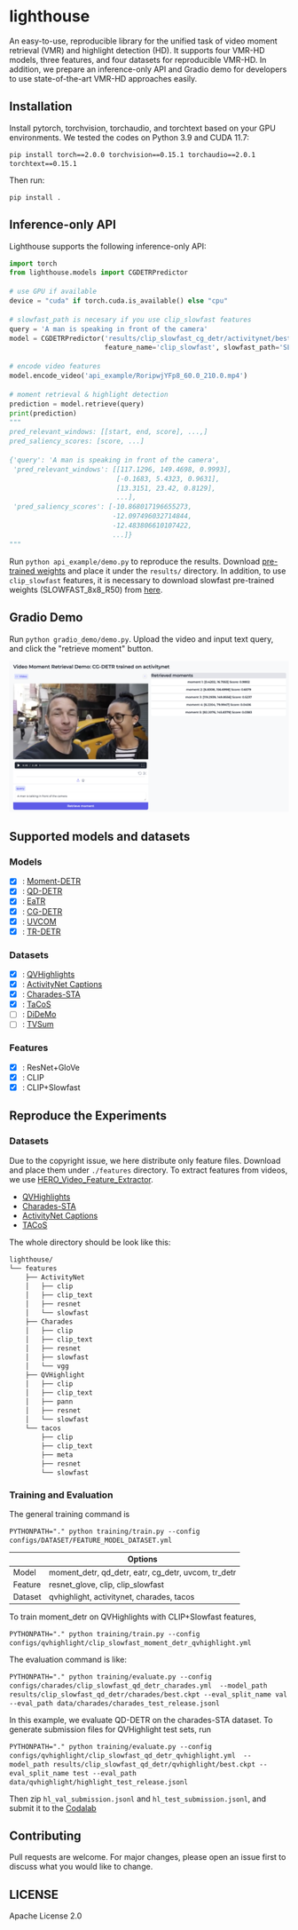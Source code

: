 # lighthouse
An easy-to-use, reproducible library for the unified task of video moment retrieval (VMR) and highlight detection (HD).
It supports four VMR-HD models, three features, and four datasets for reproducible VMR-HD. In addition, we prepare an inference-only API and Gradio demo for developers to use state-of-the-art VMR-HD approaches easily.

## Installation
Install pytorch, torchvision, torchaudio, and torchtext based on your GPU environments. We tested the codes on Python 3.9 and CUDA 11.7:
```
pip install torch==2.0.0 torchvision==0.15.1 torchaudio==2.0.1 torchtext==0.15.1
```
Then run:
```
pip install .
```

## Inference-only API
Lighthouse supports the following inference-only API:
```python
import torch
from lighthouse.models import CGDETRPredictor

# use GPU if available
device = "cuda" if torch.cuda.is_available() else "cpu"

# slowfast_path is necesary if you use clip_slowfast features
query = 'A man is speaking in front of the camera'
model = CGDETRPredictor('results/clip_slowfast_cg_detr/activitynet/best.ckpt', device=device, 
                        feature_name='clip_slowfast', slowfast_path='SLOWFAST_8x8_R50.pkl')

# encode video features
model.encode_video('api_example/RoripwjYFp8_60.0_210.0.mp4')

# moment retrieval & highlight detection
prediction = model.retrieve(query)
print(prediction)
"""
pred_relevant_windows: [[start, end, score], ...,]
pred_saliency_scores: [score, ...]

{'query': 'A man is speaking in front of the camera',
 'pred_relevant_windows': [[117.1296, 149.4698, 0.9993],
                           [-0.1683, 5.4323, 0.9631],
                           [13.3151, 23.42, 0.8129],
                           ...],
 'pred_saliency_scores': [-10.868017196655273,
                          -12.097496032714844,
                          -12.483806610107422,
                          ...]}
"""
```
Run `python api_example/demo.py` to reproduce the results. Download [pre-trained weights]() and place it under the `results/` directory.
In addition, to use `clip_slowfast` features, it is necessary to download slowfast pre-trained weights (SLOWFAST_8x8_R50) from [here](https://dl.fbaipublicfiles.com/pyslowfast/model_zoo/kinetics400/SLOWFAST_8x8_R50.pkl).

## Gradio Demo
Run `python gradio_demo/demo.py`. Upload the video and input text query, and click the "retrieve moment" button.

![Gradio demo image](images/vmr_gradio_demo.png)

## Supported models and datasets
### Models
- [x] : [Moment-DETR](https://arxiv.org/abs/2107.09609)
- [x] : [QD-DETR](https://arxiv.org/abs/2303.13874)
- [x] : [EaTR](https://arxiv.org/abs/2308.06947)
- [x] : [CG-DETR](https://arxiv.org/abs/2311.08835)
- [x] : [UVCOM](https://arxiv.org/abs/2311.16464)
- [x] : [TR-DETR](https://arxiv.org/abs/2401.02309)

### Datasets
- [x] : [QVHighlights](https://arxiv.org/abs/2107.09609)
- [x] : [ActivityNet Captions](https://arxiv.org/abs/1705.00754)
- [x] : [Charades-STA](https://arxiv.org/abs/1705.02101)
- [x] : [TaCoS](https://aclanthology.org/Q13-1003/)
- [ ] : [DiDeMo](https://arxiv.org/abs/1809.01337)
- [ ] : [TVSum](https://www.cv-foundation.org/openaccess/content_cvpr_2015/papers/Song_TVSum_Summarizing_Web_2015_CVPR_paper.pdf)

### Features
- [x] : ResNet+GloVe
- [x] : CLIP
- [x] : CLIP+Slowfast

## Reproduce the Experiments
### Datasets
Due to the copyright issue, we here distribute only feature files.
Download and place them under `./features` directory.
To extract features from videos, we use [HERO_Video_Feature_Extractor](https://github.com/linjieli222/HERO_Video_Feature_Extractor).

- [QVHighlights]()
- [Charades-STA]()
- [ActivityNet Captions]()
- [TACoS]()

The whole directory should be look like this:
```
lighthouse/
└── features
    ├── ActivityNet
    │   ├── clip
    │   ├── clip_text
    │   ├── resnet
    │   └── slowfast
    ├── Charades
    │   ├── clip
    │   ├── clip_text
    │   ├── resnet
    │   ├── slowfast
    │   └── vgg
    ├── QVHighlight
    │   ├── clip
    │   ├── clip_text
    │   ├── pann
    │   ├── resnet
    │   └── slowfast
    └── tacos
        ├── clip
        ├── clip_text
        ├── meta
        ├── resnet
        └── slowfast
```

### Training and Evaluation
The general training command is
```
PYTHONPATH="." python training/train.py --config configs/DATASET/FEATURE_MODEL_DATASET.yml
```

|         | Options                                                   |
|---------|-----------------------------------------------------------|
| Model   | moment_detr, qd_detr, eatr, cg_detr, uvcom, tr_detr       |
| Feature | resnet_glove, clip, clip_slowfast                         |
| Dataset | qvhighlight, activitynet, charades, tacos                 |

To train moment_detr on QVHighlights with CLIP+Slowfast features,
```
PYTHONPATH="." python training/train.py --config configs/qvhighlight/clip_slowfast_moment_detr_qvhighlight.yml
```

The evaluation command is like:
```
PYTHONPATH="." python training/evaluate.py --config configs/charades/clip_slowfast_qd_detr_charades.yml  --model_path results/clip_slowfast_qd_detr/charades/best.ckpt --eval_split_name val --eval_path data/charades/charades_test_release.jsonl
```
In this example, we evaluate QD-DETR on the charades-STA dataset.
To generate submission files for QVHighlight test sets, run
```
PYTHONPATH="." python training/evaluate.py --config configs/qvhighlight/clip_slowfast_qd_detr_qvhighlight.yml  --model_path results/clip_slowfast_qd_detr/qvhighlight/best.ckpt --eval_split_name test --eval_path data/qvhighlight/highlight_test_release.jsonl
```
Then zip `hl_val_submission.jsonl` and `hl_test_submission.jsonl`, and submit it to the [Codalab](https://codalab.lisn.upsaclay.fr/competitions/6937)

## Contributing
Pull requests are welcome. For major changes, please open an issue first to discuss what you would like to change.

## LICENSE
Apache License 2.0